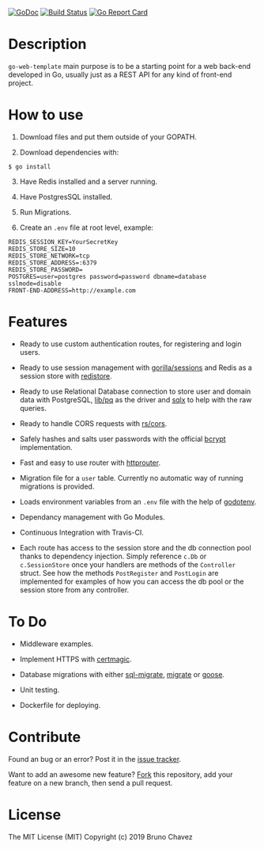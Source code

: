 [![GoDoc](https://godoc.org/github.com/bruno-chavez/go-web-template?status.svg)](https://godoc.org/github.com/bruno-chavez/go-web-template)
[![Build Status](https://travis-ci.org/bruno-chavez/go-web-template.svg?branch=master)](https://travis-ci.org/bruno-chavez/go-web-template)
[![Go Report Card](https://goreportcard.com/badge/github.com/bruno-chavez/go-web-template)](https://goreportcard.com/report/github.com/bruno-chavez/go-web-template)

# Description

`go-web-template` main purpose is to be a starting point 
for a web back-end developed in Go, usually just as a 
REST API for any kind of front-end project.

# How to use

1. Download files and put them outside of your GOPATH.

2. Download dependencies with:
```
$ go install
```

3. Have Redis installed and a server running.

4. Have PostgresSQL installed.

5. Run Migrations.

6. Create an `.env` file at root level, example:
```
REDIS_SESSION_KEY=YourSecretKey
REDIS_STORE_SIZE=10
REDIS_STORE_NETWORK=tcp
REDIS_STORE_ADDRESS=:6379
REDIS_STORE_PASSWORD=
POSTGRES=user=postgres password=password dbname=database sslmode=disable
FRONT-END-ADDRESS=http://example.com
```

# Features 

+ Ready to use custom authentication routes, for registering 
and login users.

+ Ready to use session management with 
[gorilla/sessions](https://github.com/gorilla/sessions) and 
Redis as a session store with 
[redistore](https://github.com/boj/redistore).

+ Ready to use Relational Database connection to store user 
and domain data with PostgreSQL,
[lib/pq](https://github.com/lib/pq) as the driver and 
[sqlx](https://github.com/jmoiron/sqlx) 
to help with the raw queries.

+ Ready to handle CORS requests with 
[rs/cors](https://github.com/rs/cors).

+ Safely hashes and salts user passwords with the official 
[bcrypt](https://godoc.org/golang.org/x/crypto/bcrypt) 
implementation.

+ Fast and easy to use router with 
[httprouter](https://github.com/julienschmidt/httprouter).

+ Migration file for a `user` table. 
Currently no automatic way of running migrations is provided.

+ Loads environment variables from an `.env` file 
with the help of [godotenv](https://github.com/joho/godotenv).

+ Dependancy management with Go Modules.

+ Continuous Integration with Travis-CI.

+ Each route has access to the session store 
and the db connection pool thanks to dependency injection.
Simply reference `c.Db` or `c.SessionStore` once 
your handlers are methods of the `Controller` struct. 
See how the methods `PostRegister` and `PostLogin` are implemented 
for examples of how you can access the db pool 
or the session store from any controller.

# To Do

+ Middleware examples.

+ Implement HTTPS with 
[certmagic](https://github.com/mholt/certmagic).

+ Database migrations with either 
[sql-migrate](https://github.com/rubenv/sql-migrate), 
[migrate](https://github.com/golang-migrate/migrate) 
or [goose](https://github.com/pressly/goose).

+ Unit testing.

+ Dockerfile for deploying.

# Contribute

Found an bug or an error? Post it in the 
[issue tracker](https://github.com/bruno-chavez/go-web-template/issues).

Want to add an awesome new feature? 
[Fork](https://github.com/bruno-chavez/go-web-template/fork) 
this repository, add your feature on a new branch, 
then send a pull request.

# License
The MIT License (MIT)
Copyright (c) 2019 Bruno Chavez
